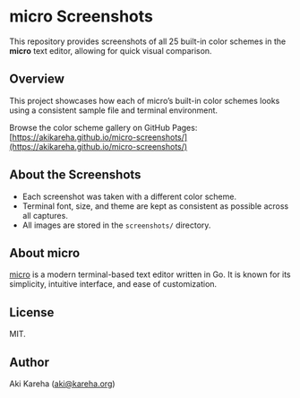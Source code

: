 # micro Screenshots

This repository provides screenshots of all 25 built-in color schemes in the
**micro** text editor, allowing for quick visual comparison.

## Overview

This project showcases how each of micro’s built-in color schemes looks using
a consistent sample file and terminal environment.

Browse the color scheme gallery on GitHub Pages:
[https://akikareha.github.io/micro-screenshots/](https://akikareha.github.io/micro-screenshots/)

## About the Screenshots

- Each screenshot was taken with a different color scheme.
- Terminal font, size, and theme are kept as consistent as possible across all
  captures.
- All images are stored in the `screenshots/` directory.

## About micro

[micro](https://micro-editor.github.io/) is a modern terminal-based text
editor written in Go. It is known for its simplicity, intuitive interface,
and ease of customization.

## License

MIT.

## Author

Aki Kareha (aki@kareha.org)
